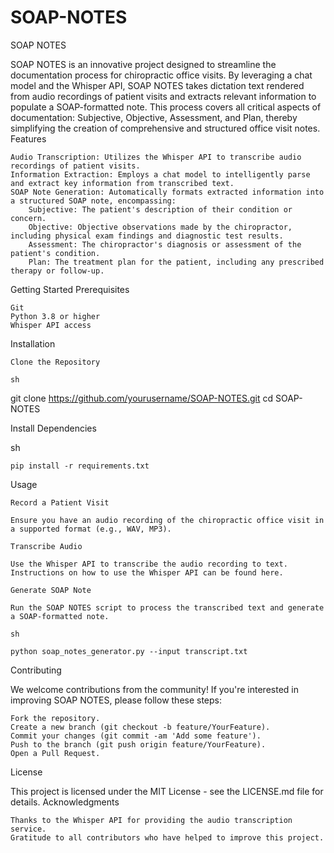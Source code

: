 # SOAP-NOTES

SOAP NOTES

SOAP NOTES is an innovative project designed to streamline the documentation process for chiropractic office visits. By leveraging a chat model and the Whisper API, SOAP NOTES takes dictation text rendered from audio recordings of patient visits and extracts relevant information to populate a SOAP-formatted note. This process covers all critical aspects of documentation: Subjective, Objective, Assessment, and Plan, thereby simplifying the creation of comprehensive and structured office visit notes.
Features

    Audio Transcription: Utilizes the Whisper API to transcribe audio recordings of patient visits.
    Information Extraction: Employs a chat model to intelligently parse and extract key information from transcribed text.
    SOAP Note Generation: Automatically formats extracted information into a structured SOAP note, encompassing:
        Subjective: The patient's description of their condition or concern.
        Objective: Objective observations made by the chiropractor, including physical exam findings and diagnostic test results.
        Assessment: The chiropractor's diagnosis or assessment of the patient's condition.
        Plan: The treatment plan for the patient, including any prescribed therapy or follow-up.

Getting Started
Prerequisites

    Git
    Python 3.8 or higher
    Whisper API access

Installation

    Clone the Repository

    sh

git clone https://github.com/yourusername/SOAP-NOTES.git
cd SOAP-NOTES

Install Dependencies

sh

    pip install -r requirements.txt

Usage

    Record a Patient Visit

    Ensure you have an audio recording of the chiropractic office visit in a supported format (e.g., WAV, MP3).

    Transcribe Audio

    Use the Whisper API to transcribe the audio recording to text. Instructions on how to use the Whisper API can be found here.

    Generate SOAP Note

    Run the SOAP NOTES script to process the transcribed text and generate a SOAP-formatted note.

    sh

    python soap_notes_generator.py --input transcript.txt

Contributing

We welcome contributions from the community! If you're interested in improving SOAP NOTES, please follow these steps:

    Fork the repository.
    Create a new branch (git checkout -b feature/YourFeature).
    Commit your changes (git commit -am 'Add some feature').
    Push to the branch (git push origin feature/YourFeature).
    Open a Pull Request.

License

This project is licensed under the MIT License - see the LICENSE.md file for details.
Acknowledgments

    Thanks to the Whisper API for providing the audio transcription service.
    Gratitude to all contributors who have helped to improve this project.
